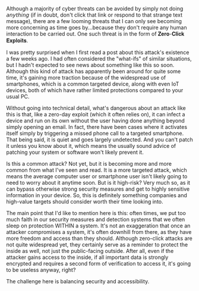 Although a majority of cyber threats can be avoided by simply not doing 𝘢𝘯𝘺𝘵𝘩𝘪𝘯𝘨 (if in doubt, don't click that link or respond to that strange text message), there are a few looming threats that I can only see becoming more concerning as time goes by...because they don't require any human interaction to be carried out. One such threat is in the form of 𝐙𝐞𝐫𝐨-𝐂𝐥𝐢𝐜𝐤 𝐄𝐱𝐩𝐥𝐨𝐢𝐭𝐬.

I was pretty surprised when I first read a post about this attack's existence a few weeks ago. I had often considered the "what-ifs" of similar situations, but I hadn't expected to see news about something like this so soon. Although this kind of attack has apparently been around for quite some time, it's gaining more traction because of the widespread use of smartphones, which is a common targeted device, along with even IoT devices, both of which have rather limited protections compared to your usual PC.

Without going into technical detail, what's dangerous about an attack like this is that, like a zero-day exploit (which it often relies on), it can infect a device and run on its own without the user having done anything beyond simply opening an email. In fact, there have been cases where it activates itself simply by triggering a missed phone call to a targeted smartphone. That being said, it is quiet and goes largely undetected. And you can't patch it unless you know about it, which means the usually sound advice of patching your system or software won't likely prevent it.

Is this a common attack? Not yet, but it is becoming more and more common from what I've seen and read. It is a more targeted attack, which means the average computer user or smartphone user isn't likely going to need to worry about it anytime soon. But is it high-risk? Very much so, as it can bypass otherwise strong security measures and get to highly sensitive information in your device. So, this is definitely something companies and high-value targets should consider worth their time looking into.

The main point that I'd like to mention here is this: often times, we put too much faith in our security measures and detection systems that we often sleep on protection WITHIN a system. It's not an exaggeration that once an attacker compromises a system, it's often downhill from there, as they have more freedom and access than they should. Although zero-click attacks are not quite widespread yet, they certainly serve as a reminder to protect the inside as well, not just the public-facing outside. After all, even if the attacker gains access to the inside, if all important data is strongly encrypted and requires a second form of verification to access it, it's going to be useless anyway, right?

The challenge here is balancing security and accessibility.
